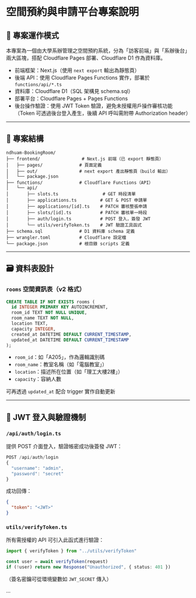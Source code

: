 # 空間預約與申請平台專案說明

## 🔧 專案運作模式

本專案為一個由大學系辦管理之空間預約系統，分為「訪客前端」與「系辦後台」兩大區塊，搭配 Cloudflare Pages 部署、Cloudflare D1 作為資料庫。

- 前端框架：Next.js（使用 `next export` 輸出為靜態頁）
- 後端 API：使用 Cloudflare Pages Functions 實作，部署於 `functions/api/*.ts`
- 資料庫：Cloudflare D1（SQL 架構見 schema.sql）
- 部署平台：Cloudflare Pages + Pages Functions
- 後台操作驗證：使用 JWT Token 驗證，避免未授權用戶操作審核功能（Token 可透過後台登入產生，後續 API 呼叫需附帶 Authorization header）

---

## 📁 專案結構

```
ndhuam-BookingRoom/
├── frontend/                # Next.js 前端（已 export 靜態頁）
│   ├── pages/              # 頁面定義
│   ├── out/                # next export 產出靜態頁（build 輸出）
│   └── package.json
├── functions/              # Cloudflare Functions（API）
│   └── api/
│       ├── slots.ts                 # GET 時段清單
│       ├── applications.ts         # GET & POST 申請單
│       ├── applications/[id].ts    # PATCH 審核整張申請
│       ├── slots/[id].ts           # PATCH 審核單一時段
│       ├── auth/login.ts           # POST 登入，簽發 JWT
│       └── utils/verifyToken.ts    # JWT 驗證工具函式
├── schema.sql              # D1 資料庫 schema 定義
├── wrangler.toml           # Cloudflare 設定檔
└── package.json            # 根目錄 scripts 定義
```

---

## 🗃️ 資料表設計

### `rooms` 空間資訊表（v2 格式）

```sql
CREATE TABLE IF NOT EXISTS rooms (
  id INTEGER PRIMARY KEY AUTOINCREMENT,
  room_id TEXT NOT NULL UNIQUE,
  room_name TEXT NOT NULL,
  location TEXT,
  capacity INTEGER,
  created_at DATETIME DEFAULT CURRENT_TIMESTAMP,
  updated_at DATETIME DEFAULT CURRENT_TIMESTAMP
);
```

- `room_id`：如「A205」，作為邏輯識別碼
- `room_name`：教室名稱（如「電腦教室」）
- `location`：描述所在位置（如「理工大樓2樓」）
- `capacity`：容納人數

可再透過 `updated_at` 配合 trigger 實作自動更新

---

## 🔐 JWT 登入與驗證機制

### `/api/auth/login.ts`
提供 POST 介面登入，驗證帳密成功後簽發 JWT：

```ts
POST /api/auth/login
{
  "username": "admin",
  "password": "secret"
}
```

成功回傳：
```json
{
  "token": "<JWT>"
}
```

### `utils/verifyToken.ts`
所有需授權的 API 可引入此函式進行驗證：

```ts
import { verifyToken } from "../utils/verifyToken"

const user = await verifyToken(request)
if (!user) return new Response("Unauthorized", { status: 401 })
```

（簽名密鑰可從環境變數如 `JWT_SECRET` 傳入）

...